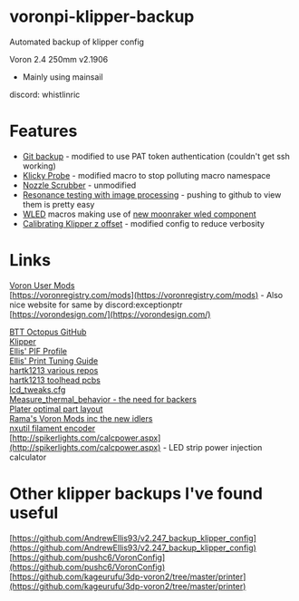 # voronpi-klipper-backup
Automated backup of klipper config

Voron 2.4 250mm v2.1906
- Mainly using mainsail

discord: whistlinric

# Features
- [Git backup](https://github.com/th33xitus/kiauh/wiki/How-to-autocommit-config-changes-to-github%3F) - modified to use PAT token authentication (couldn't get ssh working)
- [Klicky Probe](https://github.com/jlas1/Klicky-Probe) - modified macro to stop polluting macro namespace
- [Nozzle Scrubber](https://github.com/VoronDesign/VoronUsers/tree/master/printer_mods/edwardyeeks/Decontaminator_Purge_Bucket_&_Nozzle_Scrubber) - unmodified
- [Resonance testing with image processing](https://www.klipper3d.org/Measuring_Resonances.html) - pushing to github to view them is pretty easy
- [WLED](https://kno.wled.ge/) macros making use of [new moonraker wled component](https://moonraker.readthedocs.io/en/latest/configuration/#wled)
- [Calibrating Klipper z offset](https://github.com/protoloft/klipper_z_calibration) - modified config to reduce verbosity

# Links
[Voron User Mods](https://github.com/VoronDesign/VoronUsers/tree/master/printer_mods)  
[https://voronregistry.com/mods](https://voronregistry.com/mods) - Also nice website for same by discord:exceptionptr  
[https://vorondesign.com/](https://vorondesign.com/)  

[BTT Octopus GitHub](https://github.com/bigtreetech/BIGTREETECH-OCTOPUS-V1.0)  
[Klipper](https://www.klipper3d.org/)  
[Ellis' PIF Profile](https://github.com/AndrewEllis93/Ellis-PIF-Profile)  
[Ellis' Print Tuning Guide](https://github.com/AndrewEllis93/Print-Tuning-Guide)  
[hartk1213 various repos](https://github.com/hartk1213)  
[hartk1213 toolhead pcbs](https://github.com/VoronDesign/Voron-Hardware/tree/master/Afterburner_Toolhead_PCB)  
[lcd_tweaks.cfg](https://github.com/VoronDesign/Voron-Documentation/blob/4a825a8704a3c8467606f58fb45ac4c377779842/community/howto/alchemyEngine/lcd_tweaks.cfg)  
[Measure_thermal_behavior - the need for backers](https://github.com/tanaes/measure_thermal_behavior)  
[Plater optimal part layout](https://github.com/Rhoban/Plater)  
[Rama's Voron Mods inc the new idlers](https://github.com/Ramalama2/Voron-2-Mods)  
[nxutil filament encoder](https://github.com/nexx/nxencoder-util)  
[http://spikerlights.com/calcpower.aspx](http://spikerlights.com/calcpower.aspx) - LED strip power injection calculator  

# Other klipper backups I've found useful
[https://github.com/AndrewEllis93/v2.247_backup_klipper_config](https://github.com/AndrewEllis93/v2.247_backup_klipper_config)  
[https://github.com/pushc6/VoronConfig](https://github.com/pushc6/VoronConfig)  
[https://github.com/kageurufu/3dp-voron2/tree/master/printer](https://github.com/kageurufu/3dp-voron2/tree/master/printer)  
